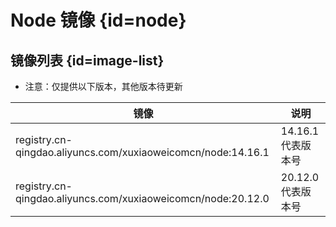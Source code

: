 # Node 镜像 {id=node}

## 镜像列表 {id=image-list}

- 注意：仅提供以下版本，其他版本待更新

| 镜像                                                           | 说明            |
|--------------------------------------------------------------|---------------|
| registry.cn-qingdao.aliyuncs.com/xuxiaoweicomcn/node:14.16.1 | 14.16.1 代表版本号 |
| registry.cn-qingdao.aliyuncs.com/xuxiaoweicomcn/node:20.12.0 | 20.12.0 代表版本号 |

<style>

._image_registry_cn-qingdao_aliyuncs_com_xuxiaoweicomcn_node table tr th:nth-child(1), 
._image_registry_cn-qingdao_aliyuncs_com_xuxiaoweicomcn_node table tr td:nth-child(1) {
    min-width: 450px;
}

._image_registry_cn-qingdao_aliyuncs_com_xuxiaoweicomcn_node table tr th:nth-child(2), 
._image_registry_cn-qingdao_aliyuncs_com_xuxiaoweicomcn_node table tr td:nth-child(2) {
    min-width: 140px;
}

</style>